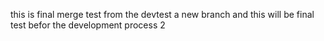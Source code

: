 this is final merge test from the devtest a new branch and this will be final test befor the development process 2